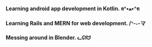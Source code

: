 #### Learning android app development in Kotlin. ฅ^•ﻌ•^ฅ

#### Learning Rails and MERN for web development. /ᐠ-˕-マ

#### Messing around in Blender. ᓚᘏᗢ

<!--
**ziyadtalha/ziyadtalha** is a ✨ _special_ ✨ repository because its `README.md` (this file) appears on your GitHub profile.

Here are some ideas to get you started:

- 🔭 I’m currently working on ...
- 🌱 I’m currently learning ...
- 👯 I’m looking to collaborate on ...
- 🤔 I’m looking for help with ...
- 💬 Ask me about ...
- 📫 How to reach me: ...
- 😄 Pronouns: ...
- ⚡ Fun fact: ...
-->
